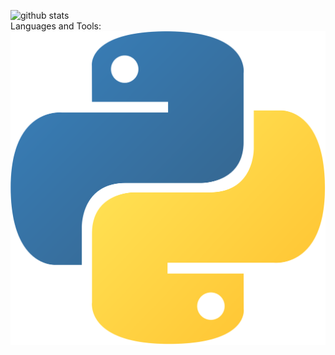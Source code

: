 ![github stats](https://github-readme-stats.vercel.app/api?username=Senpai-10&count_private=true&show_icons=true&theme=dracula&hide=stars)
<br>
Languages and Tools:<br>
<img src="./images/python-5.svg"></img>
